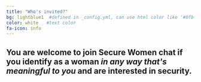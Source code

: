 ```yaml
---
title: "Who's invited?"
bg: lightblue1  #defined in _config.yml, can use html color like '#0fbfcf'
color: white   #text color
fa-icon: info
---
```


## You are welcome to join Secure Women chat if you identify as a woman <em>in any way that's meaningful to you</em> and are interested in security. ##


